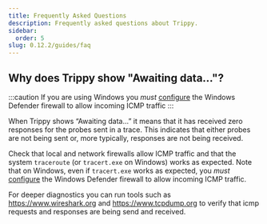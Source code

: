 ```yaml
---
title: Frequently Asked Questions
description: Frequently asked questions about Trippy.
sidebar:
  order: 5
slug: 0.12.2/guides/faq
---
```


## Why does Trippy show "Awaiting data..."?

:::caution
If you are using Windows you *must* [configure](/0.12.2/guides/windows_firewall)
the Windows Defender firewall to allow incoming ICMP traffic
:::

When Trippy shows “Awaiting data...” it means that it has received zero responses for the probes sent in a trace. This
indicates that either probes are not being sent or, more typically, responses are not being received.

Check that local and network firewalls allow ICMP traffic and that the system `traceroute` (or `tracert.exe` on
Windows) works as expected. Note that on Windows, even if `tracert.exe` works as expected, you
*must* [configure](/0.12.2/guides/windows_firewall) the Windows Defender
firewall to allow incoming ICMP traffic.

For deeper diagnostics you can run tools such as https://www.wireshark.org and https://www.tcpdump.org to verify that
icmp requests and responses are being send and received.

<a name="windows-defender" />
